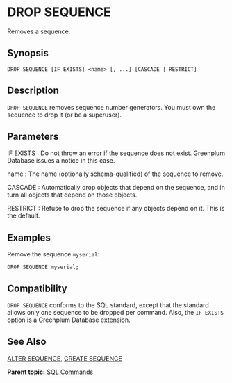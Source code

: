 # DROP SEQUENCE

Removes a sequence.

## Synopsis

``` {#sql_command_synopsis}
DROP SEQUENCE [IF EXISTS] <name> [, ...] [CASCADE | RESTRICT]
```

## Description

`DROP SEQUENCE` removes sequence number generators. You must own the sequence to drop it \(or be a superuser\).

## Parameters

IF EXISTS
:   Do not throw an error if the sequence does not exist. Greenplum Database issues a notice in this case.

name
:   The name \(optionally schema-qualified\) of the sequence to remove.

CASCADE
:   Automatically drop objects that depend on the sequence, and in turn all objects that depend on those objects.

RESTRICT
:   Refuse to drop the sequence if any objects depend on it. This is the default.

## Examples

Remove the sequence `myserial`:

```
DROP SEQUENCE myserial;
```

## Compatibility

`DROP SEQUENCE` conforms to the SQL standard, except that the standard allows only one sequence to be dropped per command. Also, the `IF EXISTS` option is a Greenplum Database extension.

## See Also

[ALTER SEQUENCE](ALTER_SEQUENCE.html), [CREATE SEQUENCE](CREATE_SEQUENCE.html)

**Parent topic:** [SQL Commands](../sql_commands/sql_ref.html)

